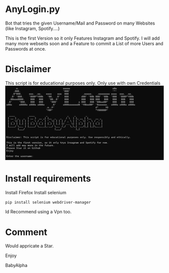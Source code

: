 # AnyLogin.py
Bot that tries the given Username/Mail and Password on many Websites (like Instagram, Spotify....)

This is the first Version so it only Features Instagram and Spotify.
I will add many more webseits soon and a Feature to commit a List of more Users and Passwords at once.

# Disclaimer
This script is for educational purposes only. Only use with own Credentials
![Screenshot](Screenshot.png)

# Install requirements
Install Firefox
Install selenium
```bash
pip install selenium webdriver-manager
```
Id Recommend using a Vpn too.


# Comment
Would appricate a Star.

Enjoy

BabyAlpha
